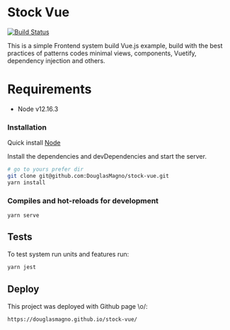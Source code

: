 # Stock Vue

[![Build Status](https://travis-ci.org/joemccann/dillinger.svg?branch=master)](https://douglasmagno.github.io/stock-vue/#/product)

This is a simple Frontend system build Vue.js example, build with the best practices of patterns codes minimal views, components, Vuetify, dependency injection and others.

# Requirements

  - Node v12.16.3

### Installation
Quick install [Node](https://nodejs.org/en/)

Install the dependencies and devDependencies and start the server.

```sh
# go to yours prefer dir
git clone git@github.com:DouglasMagno/stock-vue.git
yarn install
```

### Compiles and hot-reloads for development
```
yarn serve
```

## Tests

To test system run units and features run:

```sh
yarn jest
```
## Deploy
This project was deployed with Github page \o/:
```sh
https://douglasmagno.github.io/stock-vue/
```

